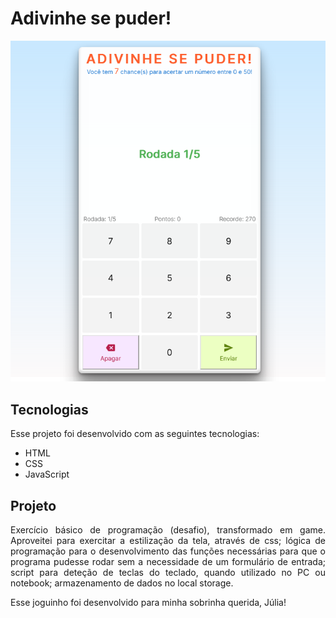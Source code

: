 <h1 align="left">Adivinhe se puder!</h1>

<div align="center"><img style=" display: inline" src=".github/tela.png"></div>

<h2>Tecnologias</h2>
<p>Esse projeto foi desenvolvido com as seguintes tecnologias:</p>
<ul>
    <li>HTML</li>
    <li>CSS</li>
    <li>JavaScript</li>
</ul>
<h2>Projeto</h2>
<p align="justify">Exercício básico de programação (desafio), transformado em game. Aproveitei para exercitar a estilização da tela, através de css; lógica de programação para o desenvolvimento das funções necessárias para que o programa pudesse rodar sem a necessidade de um  formulário de entrada; script para deteção de teclas do teclado, quando utilizado no PC ou notebook; armazenamento de dados no local storage.</p>
<p align="justfy">Esse joguinho foi desenvolvido para minha sobrinha querida, Júlia!</p>


